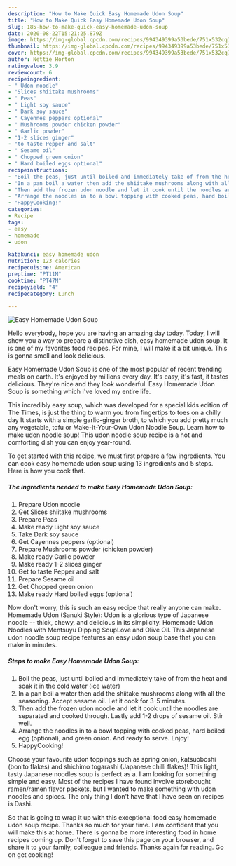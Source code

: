 ```yaml
---
description: "How to Make Quick Easy Homemade Udon Soup"
title: "How to Make Quick Easy Homemade Udon Soup"
slug: 185-how-to-make-quick-easy-homemade-udon-soup
date: 2020-08-22T15:21:25.879Z
image: https://img-global.cpcdn.com/recipes/994349399a53bede/751x532cq70/easy-homemade-udon-soup-recipe-main-photo.jpg
thumbnail: https://img-global.cpcdn.com/recipes/994349399a53bede/751x532cq70/easy-homemade-udon-soup-recipe-main-photo.jpg
cover: https://img-global.cpcdn.com/recipes/994349399a53bede/751x532cq70/easy-homemade-udon-soup-recipe-main-photo.jpg
author: Nettie Horton
ratingvalue: 3.9
reviewcount: 6
recipeingredient:
- " Udon noodle"
- "Slices shiitake mushrooms"
- " Peas"
- " Light soy sauce"
- " Dark soy sauce"
- " Cayennes peppers optional"
- " Mushrooms powder chicken powder"
- " Garlic powder"
- "1-2 slices ginger"
- "to taste Pepper and salt"
- " Sesame oil"
- " Chopped green onion"
- " Hard boiled eggs optional"
recipeinstructions:
- "Boil the peas, just until boiled and immediately take of from the heat and soak it in the cold water (ice water)"
- "In a pan boil a water then add the shiitake mushrooms along with all the seasoning. Accept sesame oil. Let it cook for 3-5 minutes."
- "Then add the frozen udon noodle and let it cook until the noodles are separated and cooked through. Lastly add 1-2 drops of sesame oil. Stir well."
- "Arrange the noodles in to a bowl topping with cooked peas, hard boiled egg (optional), and green onion. And ready to serve. Enjoy!"
- "HappyCooking!"
categories:
- Recipe
tags:
- easy
- homemade
- udon

katakunci: easy homemade udon 
nutrition: 123 calories
recipecuisine: American
preptime: "PT11M"
cooktime: "PT47M"
recipeyield: "4"
recipecategory: Lunch

---
```



![Easy Homemade Udon Soup](https://img-global.cpcdn.com/recipes/994349399a53bede/751x532cq70/easy-homemade-udon-soup-recipe-main-photo.jpg)

Hello everybody, hope you are having an amazing day today. Today, I will show you a way to prepare a distinctive dish, easy homemade udon soup. It is one of my favorites food recipes. For mine, I will make it a bit unique. This is gonna smell and look delicious.

Easy Homemade Udon Soup is one of the most popular of recent trending meals on earth. It's enjoyed by millions every day. It's easy, it's fast, it tastes delicious. They're nice and they look wonderful. Easy Homemade Udon Soup is something which I've loved my entire life.

This incredibly easy soup, which was developed for a special kids edition of The Times, is just the thing to warm you from fingertips to toes on a chilly day It starts with a simple garlic-ginger broth, to which you add pretty much any vegetable, tofu or Make-It-Your-Own Udon Noodle Soup. Learn how to make udon noodle soup! This udon noodle soup recipe is a hot and comforting dish you can enjoy year-round.


To get started with this recipe, we must first prepare a few ingredients. You can cook easy homemade udon soup using 13 ingredients and 5 steps. Here is how you cook that.

<!--inarticleads1-->

##### The ingredients needed to make Easy Homemade Udon Soup:

1. Prepare  Udon noodle
1. Get Slices shiitake mushrooms
1. Prepare  Peas
1. Make ready  Light soy sauce
1. Take  Dark soy sauce
1. Get  Cayennes peppers (optional)
1. Prepare  Mushrooms powder (chicken powder)
1. Make ready  Garlic powder
1. Make ready 1-2 slices ginger
1. Get to taste Pepper and salt
1. Prepare  Sesame oil
1. Get  Chopped green onion
1. Make ready  Hard boiled eggs (optional)


Now don&#39;t worry, this is such an easy recipe that really anyone can make. Homemade Udon (Sanuki Style): Udon is a glorious type of Japanese noodle -- thick, chewy, and delicious in its simplicity. Homemade Udon Noodles with Mentsuyu Dipping SoupLove and Olive Oil. This Japanese udon noodle soup recipe features an easy udon soup base that you can make in minutes. 

<!--inarticleads2-->

##### Steps to make Easy Homemade Udon Soup:

1. Boil the peas, just until boiled and immediately take of from the heat and soak it in the cold water (ice water)
1. In a pan boil a water then add the shiitake mushrooms along with all the seasoning. Accept sesame oil. Let it cook for 3-5 minutes.
1. Then add the frozen udon noodle and let it cook until the noodles are separated and cooked through. Lastly add 1-2 drops of sesame oil. Stir well.
1. Arrange the noodles in to a bowl topping with cooked peas, hard boiled egg (optional), and green onion. And ready to serve. Enjoy!
1. HappyCooking!


Choose your favourite udon toppings such as spring onion, katsuoboshi (bonito flakes) and shichimo togarashi (Japanese chilli flakes)! This light, tasty Japanese noodles soup is perfect as a. I am looking for something simple and easy. Most of the recipes I have found involve storebought ramen/ramen flavor packets, but I wanted to make something with udon noodles and spices. The only thing I don&#39;t have that I have seen on recipes is Dashi. 

So that is going to wrap it up with this exceptional food easy homemade udon soup recipe. Thanks so much for your time. I am confident that you will make this at home. There is gonna be more interesting food in home recipes coming up. Don't forget to save this page on your browser, and share it to your family, colleague and friends. Thanks again for reading. Go on get cooking!
